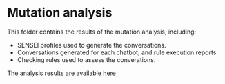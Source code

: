 # Mutation analysis
This folder contains the results of the mutation analysis, including:

- SENSEI profiles used to generate the conversations.
- Conversations generated for each chatbot, and rule execution reports.
- Checking rules used to assess the converations.

The analysis results are available [here](./mutation_eval_results.xlsx)
